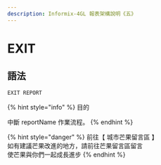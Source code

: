 ```yaml
---
description: Informix-4GL 報表架構說明《五》
---
```


# EXIT

## 語法

```objectivec
EXIT REPORT
```

{% hint style="info" %}
目的

中斷 reportName 作業流程。
{% endhint %}

{% hint style="danger" %}
前往【 城市芒果留言區 】\
如有建議芒果改進的地方，請前往芒果留言區留言\
使芒果與你們一起成長進步
{% endhint %}
